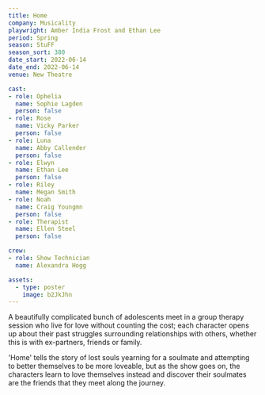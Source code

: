 ```yaml
---
title: Home
company: Musicality
playwright: Amber India Frost and Ethan Lee
period: Spring
season: StuFF
season_sort: 380
date_start: 2022-06-14
date_end: 2022-06-14
venue: New Theatre

cast: 
- role: Ophelia
  name: Sophie Lagden
  person: false
- role: Rose
  name: Vicky Parker
  person: false
- role: Luna
  name: Abby Callender
  person: false
- role: Elwyn
  name: Ethan Lee
  person: false
- role: Riley
  name: Megan Smith
- role: Noah
  name: Craig Youngmn
  person: false
- role: Therapist
  name: Ellen Steel
  person: false

crew:
- role: Show Technician
  name: Alexandra Hogg

assets:
  - type: poster
    image: b2JkJhn
---
```


A beautifully complicated bunch of adolescents meet in a group therapy session who  live for love without counting the cost; each character opens up about their past struggles surrounding relationships with others, whether this is with ex-partners, friends or family.

'Home' tells the story of lost souls yearning for a soulmate and attempting  to better themselves to be more loveable, but as the show goes on, the characters learn to love themselves instead and discover their soulmates are the friends that they meet along the journey.
